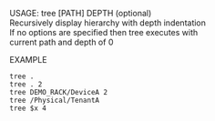 USAGE:  tree [PATH] DEPTH (optional)   
Recursively display hierarchy with depth indentation    
If no options are specified then tree executes with    
current path and depth of 0      


EXAMPLE   

    tree .  
    tree . 2  
    tree DEMO_RACK/DeviceA 2
    tree /Physical/TenantA
    tree $x 4